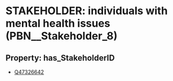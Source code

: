 # STAKEHOLDER: __individuals with mental health issues__ (PBN__Stakeholder_8)

## Property: has_StakeholderID

* [Q47326642](Q47326642)

